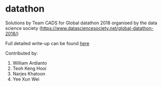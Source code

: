 # datathon
Solutions by Team CADS for Global datathon 2018 organised by the data science society (https://www.datasciencesociety.net/global-datathon-2018/)

Full detailed write-up can be found [here](https://www.datasciencesociety.net/similar-but-not-the-same-an-autoregressive-recurrent-neural-network-with-long-short-term-memory-units-for-forecasting-similar-time-series/)

Contributed by:
1. William Ardianto
2. Teoh Keng Hooi
3. Narjes Khatoon
4. Yee Xun Wei
